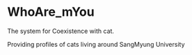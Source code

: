 # WhoAre_mYou
The system for Coexistence with cat. 

Providing profiles of cats living around SangMyung University
  
